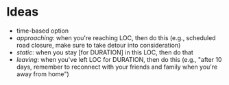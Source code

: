 # Ideas

- time-based option
- *approaching*: when you're reaching LOC, then do this (e.g., scheduled road closure, make sure to take detour into consideration)
- *static*: when you stay [for DURATION] in this LOC, then do that
- *leaving*: when you've left LOC for DURATION, then do this (e.g., "after 10 days, remember to reconnect with your friends and family when you're away from home")
